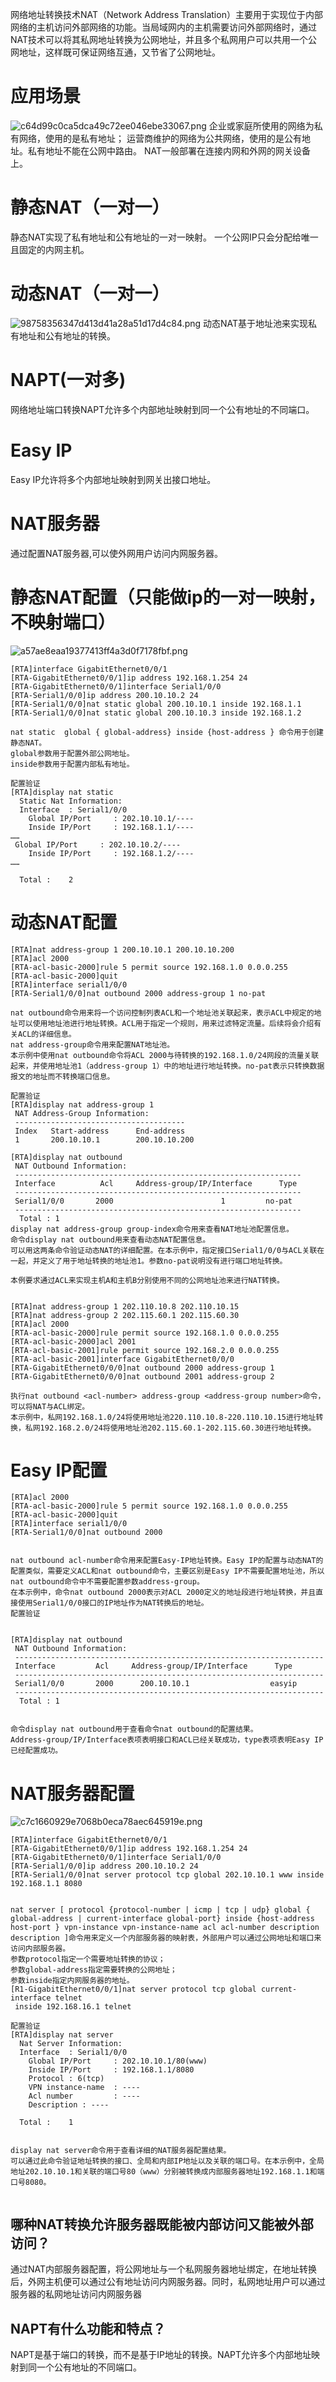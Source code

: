 网络地址转换技术NAT（Network Address Translation）主要用于实现位于内部网络的主机访问外部网络的功能。当局域网内的主机需要访问外部网络时，通过NAT技术可以将其私网地址转换为公网地址，并且多个私网用户可以共用一个公网地址，这样既可保证网络互通，又节省了公网地址。
# 应用场景
![c64d99c0ca5dca49c72ee046ebe33067.png](../../_resources/c64d99c0ca5dca49c72ee046ebe33067.png)
企业或家庭所使用的网络为私有网络，使用的是私有地址；
运营商维护的网络为公共网络，使用的是公有地址。私有地址不能在公网中路由。
NAT一般部署在连接内网和外网的网关设备上。
# 静态NAT（一对一）
静态NAT实现了私有地址和公有地址的一对一映射。
一个公网IP只会分配给唯一且固定的内网主机。
# 动态NAT（一对一）
![98758356347d413d41a28a51d17d4c84.png](../../_resources/98758356347d413d41a28a51d17d4c84.png)
动态NAT基于地址池来实现私有地址和公有地址的转换。
# NAPT(一对多)
网络地址端口转换NAPT允许多个内部地址映射到同一个公有地址的不同端口。
# Easy IP
Easy IP允许将多个内部地址映射到网关出接口地址。
# NAT服务器
通过配置NAT服务器,可以使外网用户访问内网服务器。
# 静态NAT配置（只能做ip的一对一映射，不映射端口）
![a57ae8eaa19377413ff4a3d0f7178fbf.png](../../_resources/a57ae8eaa19377413ff4a3d0f7178fbf.png)
```
[RTA]interface GigabitEthernet0/0/1
[RTA-GigabitEthernet0/0/1]ip address 192.168.1.254 24
[RTA-GigabitEthernet0/0/1]interface Serial1/0/0
[RTA-Serial1/0/0]ip address 200.10.10.2 24
[RTA-Serial1/0/0]nat static global 200.10.10.1 inside 192.168.1.1
[RTA-Serial1/0/0]nat static global 200.10.10.3 inside 192.168.1.2

nat static  global { global-address} inside {host-address } 命令用于创建静态NAT。
global参数用于配置外部公网地址。
inside参数用于配置内部私有地址。

配置验证
[RTA]display nat static 
  Static Nat Information:
  Interface  : Serial1/0/0
    Global IP/Port     : 202.10.10.1/---- 
    Inside IP/Port     : 192.168.1.1/----
……
 Global IP/Port     : 202.10.10.2/---- 
    Inside IP/Port     : 192.168.1.2/----
……

  Total :    2
```

# 动态NAT配置
```
[RTA]nat address-group 1 200.10.10.1 200.10.10.200 
[RTA]acl 2000
[RTA-acl-basic-2000]rule 5 permit source 192.168.1.0 0.0.0.255
[RTA-acl-basic-2000]quit
[RTA]interface serial1/0/0
[RTA-Serial1/0/0]nat outbound 2000 address-group 1 no-pat

nat outbound命令用来将一个访问控制列表ACL和一个地址池关联起来，表示ACL中规定的地址可以使用地址池进行地址转换。ACL用于指定一个规则，用来过滤特定流量。后续将会介绍有关ACL的详细信息。
nat address-group命令用来配置NAT地址池。
本示例中使用nat outbound命令将ACL 2000与待转换的192.168.1.0/24网段的流量关联起来，并使用地址池1（address-group 1）中的地址进行地址转换。no-pat表示只转换数据报文的地址而不转换端口信息。

配置验证
[RTA]display nat address-group 1
 NAT Address-Group Information:
 --------------------------------------
 Index   Start-address      End-address
 1       200.10.10.1        200.10.10.200

[RTA]display nat outbound 
 NAT Outbound Information:
 ----------------------------------------------------------------
 Interface          Acl     Address-group/IP/Interface      Type
 ----------------------------------------------------------------
 Serial1/0/0       2000                        1         no-pat
 ----------------------------------------------------------------
  Total : 1
display nat address-group group-index命令用来查看NAT地址池配置信息。
命令display nat outbound用来查看动态NAT配置信息。
可以用这两条命令验证动态NAT的详细配置。在本示例中，指定接口Serial1/0/0与ACL关联在一起，并定义了用于地址转换的地址池1。参数no-pat说明没有进行端口地址转换。

本例要求通过ACL来实现主机A和主机B分别使用不同的公网地址池来进行NAT转换。


[RTA]nat address-group 1 202.110.10.8 202.110.10.15 
[RTA]nat address-group 2 202.115.60.1 202.115.60.30
[RTA]acl 2000
[RTA-acl-basic-2000]rule permit source 192.168.1.0 0.0.0.255
[RTA-acl-basic-2000]acl 2001
[RTA-acl-basic-2001]rule permit source 192.168.2.0 0.0.0.255
[RTA-acl-basic-2001]interface GigabitEthernet0/0/0
[RTA-GigabitEthernet0/0/0]nat outbound 2000 address-group 1 
[RTA-GigabitEthernet0/0/0]nat outbound 2001 address-group 2

执行nat outbound <acl-number> address-group <address-group number>命令，可以将NAT与ACL绑定。
本示例中，私网192.168.1.0/24将使用地址池220.110.10.8-220.110.10.15进行地址转换，私网192.168.2.0/24将使用地址池202.115.60.1-202.115.60.30进行地址转换。

```
# Easy IP配置

```
[RTA]acl 2000
[RTA-acl-basic-2000]rule 5 permit source 192.168.1.0 0.0.0.255
[RTA-acl-basic-2000]quit
[RTA]interface serial1/0/0
[RTA-Serial1/0/0]nat outbound 2000


nat outbound acl-number命令用来配置Easy-IP地址转换。Easy IP的配置与动态NAT的配置类似，需要定义ACL和nat outbound命令，主要区别是Easy IP不需要配置地址池，所以nat outbound命令中不需要配置参数address-group。
在本示例中，命令nat outbound 2000表示对ACL 2000定义的地址段进行地址转换，并且直接使用Serial1/0/0接口的IP地址作为NAT转换后的地址。
配置验证


[RTA]display nat outbound 
 NAT Outbound Information:
 ---------------------------------------------------------------------
 Interface         Acl     Address-group/IP/Interface      Type
 ---------------------------------------------------------------------
 Serial1/0/0       2000      200.10.10.1                  easyip  
 ---------------------------------------------------------------------
  Total : 1


命令display nat outbound用于查看命令nat outbound的配置结果。
Address-group/IP/Interface表项表明接口和ACL已经关联成功，type表项表明Easy IP已经配置成功。

```
# NAT服务器配置

![c7c1660929e7068b0eca78aec645919e.png](../../_resources/c7c1660929e7068b0eca78aec645919e.png)
```
[RTA]interface GigabitEthernet0/0/1
[RTA-GigabitEthernet0/0/1]ip address 192.168.1.254 24
[RTA-GigabitEthernet0/0/1]interface Serial1/0/0
[RTA-Serial1/0/0]ip address 200.10.10.2 24
[RTA-Serial1/0/0]nat server protocol tcp global 202.10.10.1 www inside 192.168.1.1 8080


nat server [ protocol {protocol-number | icmp | tcp | udp} global { global-address | current-interface global-port} inside {host-address host-port } vpn-instance vpn-instance-name acl acl-number description description ]命令用来定义一个内部服务器的映射表，外部用户可以通过公网地址和端口来访问内部服务器。
参数protocol指定一个需要地址转换的协议；
参数global-address指定需要转换的公网地址；
参数inside指定内网服务器的地址。
[R1-GigabitEthernet0/0/1]nat server protocol tcp global current-interface telnet
 inside 192.168.16.1 telnet

配置验证
[RTA]display nat server 
  Nat Server Information:
  Interface  : Serial1/0/0
    Global IP/Port     : 202.10.10.1/80(www) 
    Inside IP/Port     : 192.168.1.1/8080
    Protocol : 6(tcp)   
    VPN instance-name  : ----                            
    Acl number         : ----
    Description : ----

  Total :    1


display nat server命令用于查看详细的NAT服务器配置结果。
可以通过此命令验证地址转换的接口、全局和内部IP地址以及关联的端口号。在本示例中，全局地址202.10.10.1和关联的端口号80（www）分别被转换成内部服务器地址192.168.1.1和端口号8080。


```


## 哪种NAT转换允许服务器既能被内部访问又能被外部访问？
通过NAT内部服务器配置，将公网地址与一个私网服务器地址绑定，在地址转换后，外网主机便可以通过公有地址访问内网服务器。同时，私网地址用户可以通过服务器的私网地址访问内网服务器
 ## NAPT有什么功能和特点？
NAPT是基于端口的转换，而不是基于IP地址的转换。NAPT允许多个内部地址映射到同一个公有地址的不同端口。








